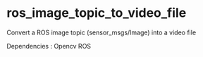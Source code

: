 # ros_image_topic_to_video_file

Convert a ROS image topic (sensor_msgs/Image) into a video file

Dependencies : 
 Opencv
 ROS
